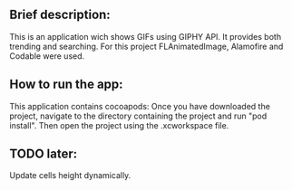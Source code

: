 ## **Brief description:**

This is an application wich shows GIFs using GIPHY API.
It provides both trending and searching.
For this project FLAnimatedImage, Alamofire and Codable were used.

## **How to run the app:**

This application contains cocoapods: Once you have downloaded the project, navigate to the directory containing the project and run "pod install". Then open the project using the .xcworkspace file.

## **TODO later:**

Update cells height dynamically.
